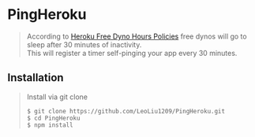 # PingHeroku
> According to [Heroku Free Dyno Hours Policies](https://devcenter.heroku.com/articles/free-dyno-hours)
> free dynos will go to sleep after 30 minutes of inactivity.  
> This will register a timer self-pinging your app every 30 minutes.
## Installation
> Install via git clone
> 
>     $ git clone https://github.com/LeoLiu1209/PingHeroku.git
>     $ cd PingHeroku
>     $ npm install
